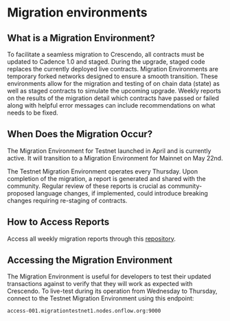 # Migration environments

## What is a Migration Environment?

To facilitate a seamless migration to Crescendo, all contracts must be updated to Cadence 1.0 and staged. During the upgrade, staged code replaces the currently deployed live contracts. Migration Environments are temporary forked networks designed to ensure a smooth transition. These environments allow for the migration and testing of on chain data (state) as well as staged contracts to simulate the upcoming upgrade. Weekly reports on the results of the migration detail which contracts have passed or failed along with helpful error messages can include recommendations on what needs to be fixed.

## When Does the Migration Occur?

The Migration Environment for Testnet launched in April and is currently active. It will transition to a Migration Environment for Mainnet on May 22nd.

The Testnet Migration Environment operates every Thursday. Upon completion of the migration, a report is generated and shared with the community. Regular review of these reports is crucial as community-proposed language changes, if implemented, could introduce breaking changes requiring re-staging of contracts.

## How to Access Reports

Access all weekly migration reports through this [repository](https://github.com/onflow/cadence/tree/master/migrations_data).

## Accessing the Migration Environment

The Migration Environment is useful for developers to test their updated transactions against to verify that they will work as expected with Crescendo. To live-test during its operation from Wednesday to Thursday, connect to the Testnet Migration Environment using this endpoint:

```
access-001.migrationtestnet1.nodes.onflow.org:9000 
```

